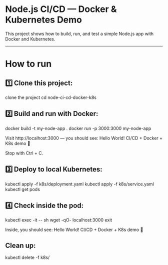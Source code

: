
Node.js CI/CD — Docker & Kubernetes Demo
========================================

This project shows how to build, run, and test a simple Node.js app with Docker and Kubernetes.

----------------------------------------

How to run
==========

1️⃣ Clone this project:
------------------------
clone the project
cd node-ci-cd-docker-k8s

2️⃣ Build and run with Docker:
------------------------------
docker build -t my-node-app .
docker run -p 3000:3000 my-node-app

Visit http://localhost:3000 — you should see:
Hello World! CI/CD + Docker + K8s demo 🚀

Stop with Ctrl + C.

3️⃣ Deploy to local Kubernetes:
-------------------------------
kubectl apply -f k8s/deployment.yaml
kubectl apply -f k8s/service.yaml
kubectl get pods

4️⃣ Check inside the pod:
-------------------------
kubectl exec -it <pod-name> -- sh
wget -qO- localhost:3000
exit

Inside, you should see:
Hello World! CI/CD + Docker + K8s demo 🚀


Clean up:
-------------
kubectl delete -f k8s/
